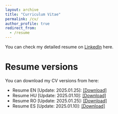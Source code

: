 ```yaml
---
layout: archive
title: "Curriculum Vitae"
permalink: /cv/
author_profile: true
redirect_from:
  - /resume
---
```

You can check my detailed resume on  <a target="_new" href="https://www.linkedin.com/in/biroattila"> LinkedIn</a> here.

 
Resume versions
======
You can download my CV versions from here:
  * Resume EN [Update: 2025.01.25]: <a target="_new" href="http://biroka.github.io/files/CV_AttilaBiro_EN.pdf">[Download]</a> 
  * Resume HU [Update: 2025.01.10]: <a target="_new" href="http://biroka.github.io/files/CV_AttilaBiro_HU.pdf">[Download]</a> 
  * Resume RO [Update: 2025.01.25]: <a target="_new" href="http://biroka.github.io/files/CV_AttilaBiro_RO.pdf">[Download]</a> 
  * Resume ES [Update: 2025.01.10]: <a target="_new" href="http://biroka.github.io/files/CV_AttilaBiro_ES.pdf">[Download]</a>
